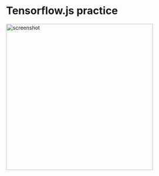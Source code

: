 Tensorflow.js practice
========

<img width=400 alt="screenshot" src="https://i.hyeon.me/tfjs-practice/screenshot.jpg">
